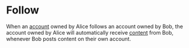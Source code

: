# Follow

When an [account](/docs/glossary/account) owned by Alice follows an account owned by Bob, the account owned by Alice will automatically receive [content](/docs/glossary/content) from Bob, whenever Bob posts content on their own account.

